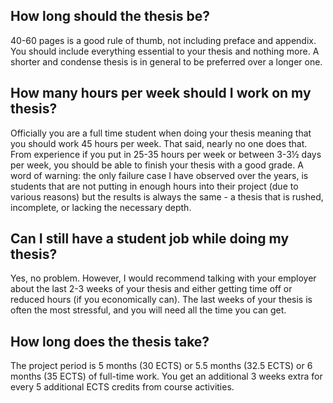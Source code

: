 ## How long should the thesis be?

40-60 pages is a good rule of thumb, not including preface and appendix. You should include everything essential to your
thesis and nothing more. A shorter and condense thesis is in general to be preferred over a longer one.

## How many hours per week should I work on my thesis?

Officially you are a full time student when doing your thesis meaning that you should work 45 hours per week. That said,
nearly no one does that. From experience if you put in 25-35 hours per week or between 3-3½ days per week, you should be
able to finish your thesis with a good grade. A word of warning: the only failure case I have observed over the years,
is students that are not putting in enough hours into their project (due to various reasons) but the results is always
the same - a thesis that is rushed, incomplete, or lacking the necessary depth.

## Can I still have a student job while doing my thesis?

Yes, no problem. However, I would recommend talking with your employer about the last 2-3 weeks of your thesis and
either getting time off or reduced hours (if you economically can). The last weeks of your thesis is often the most
stressful, and you will need all the time you can get.

## How long does the thesis take?

The project period is 5 months (30 ECTS) or 5.5 months (32.5 ECTS) or 6 months (35 ECTS) of full-time work. You get an
additional 3 weeks extra for every 5 additional ECTS credits from course activities.
